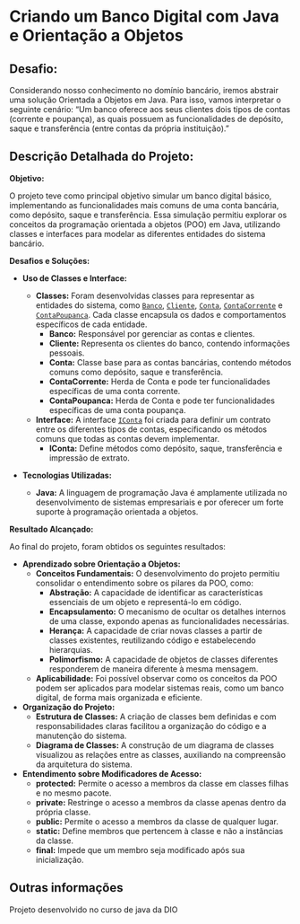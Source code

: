 # Criando um Banco Digital com Java e Orientação a Objetos

## Desafio: 

Considerando nosso conhecimento no domínio bancário, iremos abstrair uma solução Orientada a Objetos em Java. Para isso, vamos interpretar o seguinte cenário: “Um banco oferece aos seus clientes dois tipos de contas (corrente e poupança), as quais possuem as funcionalidades de depósito, saque e transferência (entre contas da própria instituição).”

## Descrição Detalhada do Projeto:

**Objetivo:**

O projeto teve como principal objetivo simular um banco digital básico, implementando as funcionalidades mais comuns de uma conta bancária, como depósito, saque e transferência. Essa simulação permitiu explorar os conceitos da programação orientada a objetos (POO) em Java, utilizando classes e interfaces para modelar as diferentes entidades do sistema bancário.

**Desafios e Soluções:**

* **Uso de Classes e Interface:**
    * **Classes:** Foram desenvolvidas classes para representar as entidades do sistema, como [`Banco`](src/Banco.java), [`Cliente`](src/Cliente.java), [`Conta`](src/Conta.java), [`ContaCorrente`](src/ContaCorrente.java) e [`ContaPoupanca`](src/ContaPoupanca.java). Cada classe encapsula os dados e comportamentos específicos de cada entidade.
        * **Banco:** Responsável por gerenciar as contas e clientes.
        * **Cliente:** Representa os clientes do banco, contendo informações pessoais.
        * **Conta:** Classe base para as contas bancárias, contendo métodos comuns como depósito, saque e transferência.
        * **ContaCorrente:** Herda de Conta e pode ter funcionalidades específicas de uma conta corrente.
        * **ContaPoupanca:** Herda de Conta e pode ter funcionalidades específicas de uma conta poupança.
    * **Interface:** A interface [`IConta`](src/IConta.java) foi criada para definir um contrato entre os diferentes tipos de contas, especificando os métodos comuns que todas as contas devem implementar.
        * **IConta:** Define métodos como depósito, saque, transferência e impressão de extrato.

* **Tecnologias Utilizadas:**
    * **Java:** A linguagem de programação Java é amplamente utilizada no desenvolvimento de sistemas empresariais e por oferecer um forte suporte à programação orientada a objetos.

**Resultado Alcançado:**

Ao final do projeto, foram obtidos os seguintes resultados:

* **Aprendizado sobre Orientação a Objetos:**
    * **Conceitos Fundamentais:** O desenvolvimento do projeto permitiu consolidar o entendimento sobre os pilares da POO, como:
        * **Abstração:** A capacidade de identificar as características essenciais de um objeto e representá-lo em código.
        * **Encapsulamento:** O mecanismo de ocultar os detalhes internos de uma classe, expondo apenas as funcionalidades necessárias.
        * **Herança:** A capacidade de criar novas classes a partir de classes existentes, reutilizando código e estabelecendo hierarquias.
        * **Polimorfismo:** A capacidade de objetos de classes diferentes responderem de maneira diferente à mesma mensagem.
    * **Aplicabilidade:** Foi possível observar como os conceitos da POO podem ser aplicados para modelar sistemas reais, como um banco digital, de forma mais organizada e eficiente.
* **Organização do Projeto:**
    * **Estrutura de Classes:** A criação de classes bem definidas e com responsabilidades claras facilitou a organização do código e a manutenção do sistema.
    * **Diagrama de Classes:** A construção de um diagrama de classes visualizou as relações entre as classes, auxiliando na compreensão da arquitetura do sistema.
* **Entendimento sobre Modificadores de Acesso:**
    * **protected:** Permite o acesso a membros da classe em classes filhas e no mesmo pacote.
    * **private:** Restringe o acesso a membros da classe apenas dentro da própria classe.
    * **public:** Permite o acesso a membros da classe de qualquer lugar.
    * **static:** Define membros que pertencem à classe e não a instâncias da classe.
    * **final:** Impede que um membro seja modificado após sua inicialização.

## Outras informações

Projeto desenvolvido no curso de java da DIO

